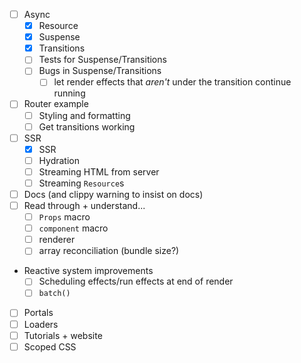 - [ ] Async
  - [x] Resource
  - [x] Suspense
  - [x] Transitions
  - [ ] Tests for Suspense/Transitions
  - [ ] Bugs in Suspense/Transitions
    - [ ] let render effects that _aren't_ under the transition continue running
- [ ] Router example
  - [ ] Styling and formatting
  - [ ] Get transitions working
- [ ] SSR
  - [x] SSR
  - [ ] Hydration
  - [ ] Streaming HTML from server
  - [ ] Streaming `Resource`s
- [ ] Docs (and clippy warning to insist on docs)
- [ ] Read through + understand...
  - [ ] `Props` macro
  - [ ] `component` macro
  - [ ] renderer
  - [ ] array reconciliation (bundle size?)
- Reactive system improvements
  - [ ] Scheduling effects/run effects at end of render
  - [ ] `batch()`
- [ ] Portals
- [ ] Loaders
- [ ] Tutorials + website
- [ ] Scoped CSS
